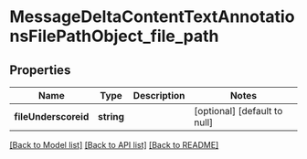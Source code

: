 # MessageDeltaContentTextAnnotationsFilePathObject_file_path

## Properties
Name | Type | Description | Notes
------------ | ------------- | ------------- | -------------
**fileUnderscoreid** | **string** |  | [optional] [default to null]

[[Back to Model list]](../README.md#documentation-for-models) [[Back to API list]](../README.md#documentation-for-api-endpoints) [[Back to README]](../README.md)


